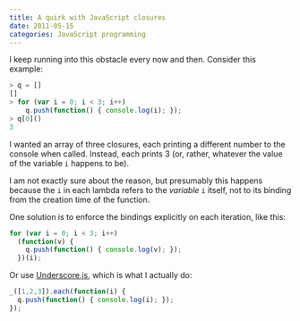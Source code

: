 ```yaml
---
title: A quirk with JavaScript closures
date: 2011-05-15
categories: JavaScript programming
---
```


I keep running into this obstacle every now and then. Consider this example:

```javascript
> q = []
[]
> for (var i = 0; i < 3; i++)
    q.push(function() { console.log(i); });
> q[0]()
3
```

I wanted an array of three closures, each printing a different number to the console when called. Instead, each prints 3 (or, rather, whatever the value of the variable `i` happens to be).

I am not exactly sure about the reason, but presumably this happens because the `i` in each lambda refers to the _variable_ `i` itself, not to its binding from the creation time of the function.

One solution is to enforce the bindings explicitly on each iteration, like this:

```javascript
for (var i = 0; i < 3; i++)
  (function(v) {
    q.push(function() { console.log(v); });
  })(i);
```

Or use [Underscore.js][1], which is what I actually do:

```javascript
_([1,2,3]).each(function(i) {
  q.push(function() { console.log(i); });
});
```

 [1]: http://documentcloud.github.com/underscore/
